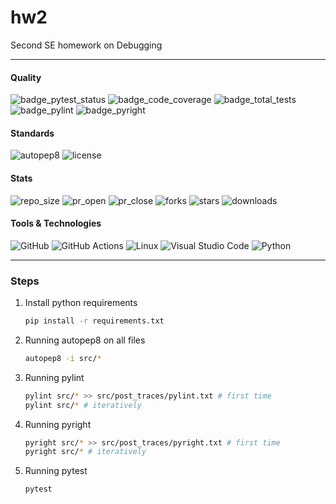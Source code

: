 # hw2
Second SE homework on Debugging

---


#### Quality
![badge_pytest_status](https://img.shields.io/badge/PyTest-passing-brightgreen?logo=pytest&logoColor=white?link=https://github.com/gitsetgopack/hw2/actions/runs/10785910258)
![badge_code_coverage](https://img.shields.io/badge/coverage-100%25-brightgreen?link=https://github.com/gitsetgopack/hw2/actions/runs/10785910258)
![badge_total_tests](https://img.shields.io/badge/tests-7-blue?logo=pytest&logoColor=white?link=https://github.com/gitsetgopack/hw2/tree/main/tests)
![badge_pylint](https://img.shields.io/badge/pylint-10.00-brightgreen?link=https://github.com/gitsetgopack/hw2/actions/runs/10785910258)
![badge_pyright](https://img.shields.io/badge/pyright-passing-brightgreen?link=https://github.com/gitsetgopack/hw2/actions/runs/10785910258)

#### Standards
![autopep8](https://img.shields.io/badge/code%20style-autopep8-blue)
![license](https://img.shields.io/github/license/gitsetgopack/hw2)

#### Stats
![repo_size](https://img.shields.io/github/repo-size/gitsetgopack/hw2)
![pr_open](https://img.shields.io/github/issues-pr/gitsetgopack/hw2)
![pr_close](https://img.shields.io/github/issues-pr-closed/gitsetgopack/hw2)
![forks](https://img.shields.io/github/forks/gitsetgopack/hw2?style=flat)
![stars](https://img.shields.io/github/stars/gitsetgopack/hw2?style=flat)
![downloads](https://img.shields.io/github/downloads/gitsetgopack/hw2/total)

   
#### Tools & Technologies
![GitHub](https://img.shields.io/badge/github-%23121011.svg?style=for-the-badge&logo=github&logoColor=white)
![GitHub Actions](https://img.shields.io/badge/github%20actions-%232671E5.svg?style=for-the-badge&logo=githubactions&logoColor=white)
![Linux](https://img.shields.io/badge/Linux-FCC624?style=for-the-badge&logo=linux&logoColor=black)
![Visual Studio Code](https://img.shields.io/badge/Visual%20Studio%20Code-0078d7.svg?style=for-the-badge&logo=visual-studio-code&logoColor=white)
![Python](https://img.shields.io/badge/python%203.13-3670A0?style=for-the-badge&logo=python&logoColor=ffdd54)



---
### Steps
1. Install python requirements
   ```bash
   pip install -r requirements.txt
   ```
2. Running autopep8 on all files
    ```bash
    autopep8 -i src/*
    ```
3. Running pylint
   ```bash
   pylint src/* >> src/post_traces/pylint.txt # first time
   pylint src/* # iteratively
   ```
4. Running pyright
   ```bash
   pyright src/* >> src/post_traces/pyright.txt # first time
   pyright src/* # iteratively
   ```
5. Running pytest
   ```bash
   pytest
   ```
